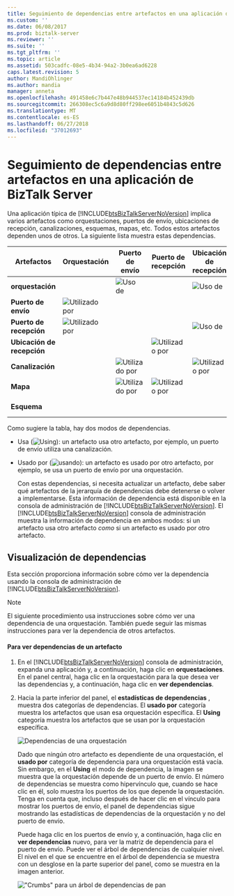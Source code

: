 ```yaml
---
title: Seguimiento de dependencias entre artefactos en una aplicación de BizTalk Server | Microsoft Docs
ms.custom: ''
ms.date: 06/08/2017
ms.prod: biztalk-server
ms.reviewer: ''
ms.suite: ''
ms.tgt_pltfrm: ''
ms.topic: article
ms.assetid: 503cadfc-08e5-4b34-94a2-3b0ea6ad6228
caps.latest.revision: 5
author: MandiOhlinger
ms.author: mandia
manager: anneta
ms.openlocfilehash: 491458e6c7b447e48b944537ec14184b452439db
ms.sourcegitcommit: 266308ec5c6a9d8d80ff298ee6051b4843c5d626
ms.translationtype: MT
ms.contentlocale: es-ES
ms.lasthandoff: 06/27/2018
ms.locfileid: "37012693"
---
```

# <a name="tracking-dependencies-between-artifacts-in-a-biztalk-server-application"></a>Seguimiento de dependencias entre artefactos en una aplicación de BizTalk Server
Una aplicación típica de [!INCLUDE[btsBizTalkServerNoVersion](../includes/btsbiztalkservernoversion-md.md)] implica varios artefactos como orquestaciones, puertos de envío, ubicaciones de recepción, canalizaciones, esquemas, mapas, etc. Todos estos artefactos dependen unos de otros. La siguiente lista muestra estas dependencias.  
  
|Artefactos|Orquestación|Puerto de envío|Puerto de recepción|Ubicación de recepción|Canalización|Mapas|Esquemas|  
|---------------|-------------------|---------------|------------------|----------------------|--------------|----------|-------------|  
|**orquestación**||![Uso de](../core/media/dependency-using-icon.png "Dependency_Using_Icon")||![Uso de](../core/media/dependency-using-icon.png "Dependency_Using_Icon")||||  
|**Puerto de envío**|![Utilizado por](../core/media/dependency-usedby-icon.png "Dependency_UsedBy_Icon")||||![Uso de](../core/media/dependency-using-icon.png "Dependency_Using_Icon")|![Uso de](../core/media/dependency-using-icon.png "Dependency_Using_Icon")||  
|**Puerto de recepción**|![Utilizado por](../core/media/dependency-usedby-icon.png "Dependency_UsedBy_Icon")|||![Uso de](../core/media/dependency-using-icon.png "Dependency_Using_Icon")||![Uso de](../core/media/dependency-using-icon.png "Dependency_Using_Icon")||  
|**Ubicación de recepción**|||![Utilizado por](../core/media/dependency-usedby-icon.png "Dependency_UsedBy_Icon")||![Uso de](../core/media/dependency-using-icon.png "Dependency_Using_Icon")|||  
|**Canalización**||![Utilizado por](../core/media/dependency-usedby-icon.png "Dependency_UsedBy_Icon")||![Utilizado por](../core/media/dependency-usedby-icon.png "Dependency_UsedBy_Icon")||||  
|**Mapa**||![Utilizado por](../core/media/dependency-usedby-icon.png "Dependency_UsedBy_Icon")|![Utilizado por](../core/media/dependency-usedby-icon.png "Dependency_UsedBy_Icon")||||![Uso de](../core/media/dependency-using-icon.png "Dependency_Using_Icon")|  
|**Esquema**||||||![Utilizado por](../core/media/dependency-usedby-icon.png "Dependency_UsedBy_Icon")||  
  
 Como sugiere la tabla, hay dos modos de dependencias.  
  
- Usa (![Using](../core/media/dependency-using-icon.png "Dependency_Using_Icon")): un artefacto usa otro artefacto, por ejemplo, un puerto de envío utiliza una canalización.  
  
- Usado por (![usando](../core/media/dependency-usedby-icon.png "Dependency_UsedBy_Icon")): un artefacto es usado por otro artefacto, por ejemplo, se usa un puerto de envío por una orquestación.  
  
  Con estas dependencias, si necesita actualizar un artefacto, debe saber qué artefactos de la jerarquía de dependencias debe detenerse o volver a implementarse. Esta información de dependencia está disponible en la consola de administración de [!INCLUDE[btsBizTalkServerNoVersion](../includes/btsbiztalkservernoversion-md.md)]. El [!INCLUDE[btsBizTalkServerNoVersion](../includes/btsbiztalkservernoversion-md.md)] consola de administración muestra la información de dependencia en ambos modos: si un artefacto usa otro artefacto *como* si un artefacto es usado por otro artefacto.  
  
## <a name="viewing-dependencies"></a>Visualización de dependencias  
 Esta sección proporciona información sobre cómo ver la dependencia usando la consola de administración de [!INCLUDE[btsBizTalkServerNoVersion](../includes/btsbiztalkservernoversion-md.md)].  
  
> [!NOTE]
>  El siguiente procedimiento usa instrucciones sobre cómo ver una dependencia de una orquestación. También puede seguir las mismas instrucciones para ver la dependencia de otros artefactos.  
  
#### <a name="to-view-dependencies-for-an-artifact"></a>Para ver dependencias de un artefacto  
  
1. En el [!INCLUDE[btsBizTalkServerNoVersion](../includes/btsbiztalkservernoversion-md.md)] consola de administración, expanda una aplicación y, a continuación, haga clic en **orquestaciones**. En el panel central, haga clic en la orquestación para la que desea ver las dependencias y, a continuación, haga clic en **ver dependencias**.  
  
2. Hacia la parte inferior del panel, el **estadísticas de dependencias** , muestra dos categorías de dependencias. El **usado por** categoría muestra los artefactos que usan esa orquestación específica. El **Using** categoría muestra los artefactos que se usan por la orquestación específica.  
  
    ![Dependencias de una orquestación](../core/media/dependency-orchestration.jpg "Dependency_Orchestration")  
  
    Dado que ningún otro artefacto es dependiente de una orquestación, el **usado por** categoría de dependencia para una orquestación está vacía. Sin embargo, en el **Using** el modo de dependencia, la imagen se muestra que la orquestación depende de un puerto de envío. El número de dependencias se muestra como hipervínculo que, cuando se hace clic en él, solo muestra los puertos de los que depende la orquestación. Tenga en cuenta que, incluso después de hacer clic en el vínculo para mostrar los puertos de envío, el panel de dependencias sigue mostrando las estadísticas de dependencias de la orquestación y no del puerto de envío.  
  
    Puede haga clic en los puertos de envío y, a continuación, haga clic en **ver dependencias** nuevo, para ver la matriz de dependencia para el puerto de envío. Puede ver el árbol de dependencias de cualquier nivel. El nivel en el que se encuentre en el árbol de dependencia se muestra con un desglose en la parte superior del panel, como se muestra en la imagen anterior.  
  
    !["Crumbs" para un árbol de dependencias de pan](../core/media/dependency-breadcrumbs.jpg "Dependency_BreadCrumbs")